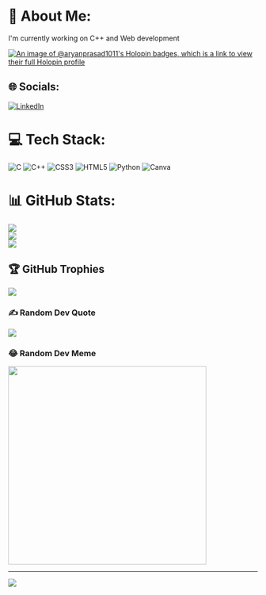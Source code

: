 # 💫 About Me:
I'm currently working on C++ and Web development

[![An image of @aryanprasad1011's Holopin badges, which is a link to view their full Holopin profile](https://holopin.me/aryanprasad1011)](https://holopin.io/@aryanprasad1011)

## 🌐 Socials:
[![LinkedIn](https://img.shields.io/badge/LinkedIn-%230077B5.svg?logo=linkedin&logoColor=white)](https://linkedin.com/in/aryan-prasad-648b14234) 

# 💻 Tech Stack:
![C](https://img.shields.io/badge/c-%2300599C.svg?style=flat&logo=c&logoColor=white) ![C++](https://img.shields.io/badge/c++-%2300599C.svg?style=flat&logo=c%2B%2B&logoColor=white) ![CSS3](https://img.shields.io/badge/css3-%231572B6.svg?style=flat&logo=css3&logoColor=white) ![HTML5](https://img.shields.io/badge/html5-%23E34F26.svg?style=flat&logo=html5&logoColor=white) ![Python](https://img.shields.io/badge/python-3670A0?style=flat&logo=python&logoColor=ffdd54) ![Canva](https://img.shields.io/badge/Canva-%2300C4CC.svg?style=flat&logo=Canva&logoColor=white)
# 📊 GitHub Stats:
![](https://github-readme-stats.vercel.app/api?username=aryanprasad1011&theme=dark&hide_border=false&include_all_commits=true&count_private=true)<br/>
![](https://github-readme-streak-stats.herokuapp.com/?user=aryanprasad1011&theme=dark&hide_border=false)<br/>
![](https://github-readme-stats.vercel.app/api/top-langs/?username=aryanprasad1011&theme=dark&hide_border=false&include_all_commits=true&count_private=true&layout=compact)

## 🏆 GitHub Trophies
![](https://github-profile-trophy.vercel.app/?username=aryanprasad1011&theme=radical&no-frame=false&no-bg=true&margin-w=4)

### ✍️ Random Dev Quote
![](https://quotes-github-readme.vercel.app/api?type=horizontal&theme=radical)

### 😂 Random Dev Meme
<img src='https://randommeme-five.vercel.app/' style="height: 400px;"/>

---
[![](https://visitcount.itsvg.in/api?id=aryanprasad1011&icon=0&color=0)](https://visitcount.itsvg.in)

<!-- Proudly created with GPRM ( https://gprm.itsvg.in ) -->
